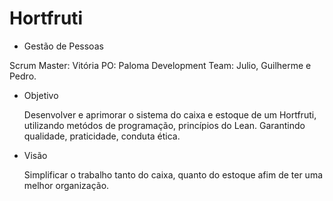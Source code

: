 # Hortfruti


- Gestão de Pessoas

Scrum Master: Vitória
PO: Paloma
Development Team: Julio, Guilherme e Pedro.


- Objetivo

  Desenvolver e aprimorar o sistema do caixa e estoque de um Hortfruti, utilizando metódos de programação, princípios do Lean. Garantindo qualidade, praticidade, conduta ética.   


- Visão

  Simplificar o trabalho tanto do caixa, quanto do estoque afim de ter uma melhor organização.
